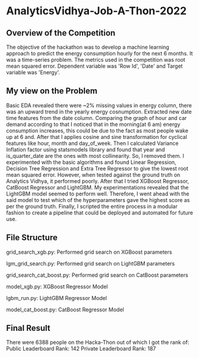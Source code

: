 # AnalyticsVidhya-Job-A-Thon-2022

## Overview of the Competition

The objective of the hackathon was to develop a machine learning approach to predict the energy consumption hourly for the next 6 months. It was a time-series problem. The metrics used in the competition was root mean squared error. Dependent variable was 'Row Id', 'Date' and Target variable was 'Energy'.

## My view on the Problem

Basic EDA revealed there were ~2% missing values in energy column, there was an upward trend in the yearly energy cosnumption. Extracted new date time features from the date column. Comparing the graph of hour and car demand according to that I noticed that in the morning(at 6 am) energy consumption increases, this could be due to the fact as most people wake up at 6 and. After that I applies cosine and sine transformation for cyclical features like hour, month and day_of_week. Then I calculated Variance Inflation factor using statsmodels library and found that year and is_quarter_date are the ones with most collinearity. So, I removed them. I experimented with the basic algorithms and found Linear Regression, Decision Tree Regression and Extra Tree Regressor to give the lowest root mean squared error. However, when tested against the ground truth on Analytics Vidhya, it performed poorly. After that I tried XGBoost Regressor, CatBoost Regressor and LightGBM. My experimentations revealed that the LightGBM model seemed to perform well. Therefore, I went ahead with the said model to test which of the hyperparameters gave the highest score as per the ground truth. Finally, I scripted the entire process in a modular fashion to create a pipeline that could be deployed and automated for future use.


## File Structure

grid_search_xgb.py: Performed grid search on XGBoost parameters

lgm_grid_search.py: Performed grid search on LightGBM parameters

grid_search_cat_boost.py: Performed grid search on CatBoost parameters

model_xgb.py: XGBoost Regressor Model

lgbm_run.py: LightGBM Regressor Model

model_cat_boost.py: CatBoost Regressor Model


## Final Result

There were  6388 people on the Hacka-Thon out of which I got the rank of: 
Public Leaderboard Rank: 142
Private Leaderboard Rank: 187
